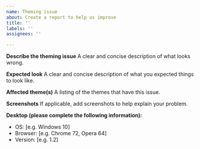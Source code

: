 ```yaml
---
name: Theming issue
about: Create a report to help us improve
title: ''
labels: ''
assignees: ''

---
```


**Describe the theming issue**
A clear and concise description of what looks wrong.

**Expected look**
A clear and concise description of what you expected things to look like.

**Affected theme(s)**
A listing of the themes that have this issue.

**Screenshots**
If applicable, add screenshots to help explain your problem.

**Desktop (please complete the following information):**
 - OS: [e.g. Windows 10]
 - Browser: [e.g. Chrome 72, Opera 64]
 - Version: [e.g. 1.2]
